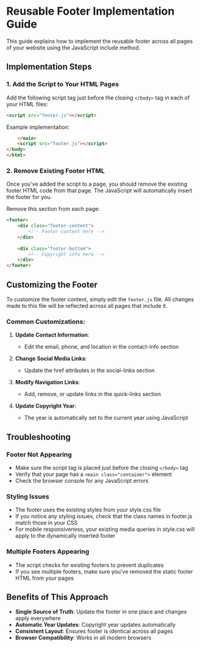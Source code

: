 # Reusable Footer Implementation Guide

This guide explains how to implement the reusable footer across all pages of your website using the JavaScript include method.

## Implementation Steps

### 1. Add the Script to Your HTML Pages

Add the following script tag just before the closing `</body>` tag in each of your HTML files:

```html
<script src="footer.js"></script>
```

Example implementation:

```html
    </main>
    <script src="footer.js"></script>
</body>
</html>
```

### 2. Remove Existing Footer HTML

Once you've added the script to a page, you should remove the existing footer HTML code from that page. The JavaScript will automatically insert the footer for you.

Remove this section from each page:

```html
<footer>
    <div class="footer-content">
        <!-- Footer content here -->
    </div>
    
    <div class="footer-bottom">
        <!-- Copyright info here -->
    </div>
</footer>
```

## Customizing the Footer

To customize the footer content, simply edit the `footer.js` file. All changes made to this file will be reflected across all pages that include it.

### Common Customizations:

1. **Update Contact Information**:
   - Edit the email, phone, and location in the contact-info section

2. **Change Social Media Links**:
   - Update the href attributes in the social-links section

3. **Modify Navigation Links**:
   - Add, remove, or update links in the quick-links section

4. **Update Copyright Year**:
   - The year is automatically set to the current year using JavaScript

## Troubleshooting

### Footer Not Appearing

- Make sure the script tag is placed just before the closing `</body>` tag
- Verify that your page has a `<main class="container">` element
- Check the browser console for any JavaScript errors

### Styling Issues

- The footer uses the existing styles from your style.css file
- If you notice any styling issues, check that the class names in footer.js match those in your CSS
- For mobile responsiveness, your existing media queries in style.css will apply to the dynamically inserted footer

### Multiple Footers Appearing

- The script checks for existing footers to prevent duplicates
- If you see multiple footers, make sure you've removed the static footer HTML from your pages

## Benefits of This Approach

- **Single Source of Truth**: Update the footer in one place and changes apply everywhere
- **Automatic Year Updates**: Copyright year updates automatically
- **Consistent Layout**: Ensures footer is identical across all pages
- **Browser Compatibility**: Works in all modern browsers
